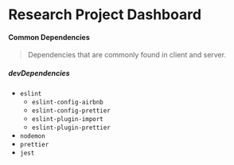 # Research Project Dashboard

#### Common Dependencies

> Dependencies that are commonly found in client and server.

##### devDependencies

- `eslint`
  - `eslint-config-airbnb`
  - `eslint-config-prettier`
  - `eslint-plugin-import`
  - `eslint-plugin-prettier`
- `nodemon`
- `prettier`
- `jest`
